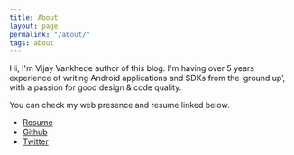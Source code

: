 ```yaml
---
title: About
layout: page
permalink: "/about/"
tags: about
---
```


Hi, I'm Vijay Vankhede author of this blog. I'm having over 5 years experience of writing Android applications and SDKs from the ‘ground up’, with a passion for good design & code quality.  

You can check my web presence and resume linked below.

* [Resume](https://drive.google.com/file/d/1OrlAB3-JPXe-SC_BBqyIFGkz7jyPvCqY/view?usp=sharing)
* [Github](https://github.com/vsvankhede)
* [Twitter](https://twitter.com/vsvankhede)